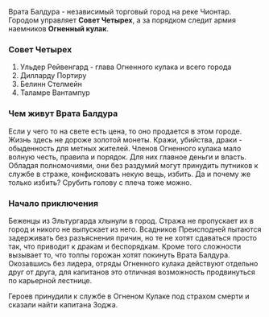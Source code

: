 Врата Балдура - независимый торговый город на реке Чионтар. Городом управляет **Совет Четырех**, а за порядком следит армия наемников **Огненный кулак**.

### Совет Четырех
1. Ульдер Рейвенгард - глава Огненного кулака и всего города
2.  Дилларду Портиру
3.  Белинн Стелмейн
4. Таламре Вантампур

### Чем живут Врата Балдура
Если у чего то на свете есть цена, то оно продается в этом городе. Жизнь здесь не дороже золотой монеты. Кражи, убийства, драки - обыденность для метных жителей. Членов Огненного кулака мало волную честь, правила и порядок. Для них главное деньги и власть. Обладая полномочиями, они без раздумий могут принудить путников к службе в страже, конфисковать некую вещь, избить. Да и почему же только избить? Срубить голову с плеча тоже можно.

### Начало приключения
Беженцы из Эльтургарда хлынули в город. Стража не пропускает их в город и никого не выпускает из него. Всадников Преисподней пытаются задерживать без разъяснения причин, но те не хотят сдаваться просто так, что приводит к дракам и беспорядкам. Кроме того сложности вызывает то, что толпы горожан хотят покинуть Врата Балдура. Окозавшись без лидера, отряды Огненного кулака действуют отдельно друг от друга, для капитанов это отличная возможность продвинуться по карьерной лестнице.

Героев принудили к службе в Огненом Кулаке под страхом смерти и сказали найти капитана Зоджа.
